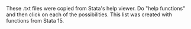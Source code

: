 These .txt files were copied from Stata's help viewer. Do "help functions" and then click on each of the possibilities. This list was created with functions from Stata 15.
